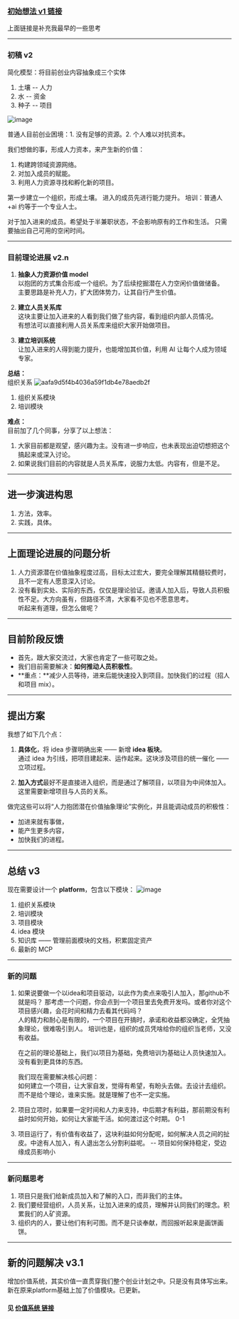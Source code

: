 
### [初始想法 v1 链接](初始想法v1.md)  
上面链接是补充我最早的一些思考

--------------------------------------
### 初稿 v2
简化模型：将目前创业内容抽象成三个实体
  
1. 土壤 -- 人力  
2. 水 -- 资金  
3. 种子 -- 项目  
   
![image](https://github.com/user-attachments/assets/6b05c67e-c8e9-44af-9245-99948099d7f5)

普通人目前创业困境：1. 没有足够的资源。2. 个人难以对抗资本。


我们想做的事，形成人力资本，来产生新的价值：
1. 构建跨领域资源网络。
2. 对加入成员的赋能。
3. 利用人力资源寻找和孵化新的项目。

第一步建立一个组织，形成土壤。
进入的成员先进行能力提升。
培训：普通人+ai 约等于一个专业人士。

对于加入进来的成员。希望处于半兼职状态，不会影响原有的工作和生活。
只需要抽出自己可用的空闲时间。

------------------------
### 目前理论进展 v2.n

1. **抽象人力资源价值 model**  
   以抱团的方式集合形成一个组织。为了后续挖掘潜在人力空闲价值做储备。  
   主要思路是补充人力，扩大团体势力，让其自行产生价值。

2. **建立人员关系库**  
   这块主要让加入进来的人看到我们做了些内容，看到组织内部人员情况。  
   有想法可以直接利用人员关系库来组织大家开始做项目。

3. **建立培训系统**  
   让加入进来的人得到能力提升，也能增加其价值，利用 AI 让每个人成为领域专家。

**总结：**  
组织关系
![aafa9d5f4b4036a59f1db4e78aedb2f](https://github.com/user-attachments/assets/7fff0f7f-52b8-41e2-93ef-560c1fa54f5a)

1. 组织关系模块  
2. 培训模块

**难点：**  
目前加了几个同事，分享了以上想法：  
1. 大家目前都是观望，感兴趣为主。没有进一步响应，也未表现出迫切想把这个搞起来或深入讨论。  
2. 如果说我们目前的内容就是人员关系库，说服力太低。内容有，但是不足。

---

## 进一步演进构思

1. 方法，效率。  
2. 实践，具体。

---

## 上面理论进展的问题分析

1. 人力资源潜在价值抽象程度过高，目标太过宏大，要完全理解其精髓较费时，且不一定有人愿意深入讨论。  
2. 没有看到实处、实际的东西，仅仅是理论验证。邀请人加入后，导致人员积极性不足。大方向虽有，但路径不清，大家看不见也不愿意思考。  
   听起来有道理，但怎么做呢？

---

## 目前阶段反馈

- 首先，跟大家交流过，大家也肯定了一些可取之处。  
- 我们目前需要解决：**如何推动人员积极性**。  
- **重点：**减少人员等待，进来后能快速投入到项目。加快我们的过程（招人和项目 mix）。

---

## 提出方案

我想了如下几个点：

1. **具体化**，将 idea 步骤明确出来 —— 新增 **idea 板块**。  
   通过 idea 为引线，把项目建起来、运作起来。这块涉及项目的统一催化 —— 立项过程。

2. **加入方式**最好不是直接进入组织，而是通过了解项目，以项目为中间体加入。  
   这里需要新增项目与人员的关系。

做完这些可以将“人力抱团潜在价值抽象理论”实例化，并且能调动成员的积极性：  
- 加进来就有事做，  
- 能产生更多内容，  
- 加快我们的进程。

---

## 总结 v3

现在需要设计一个 **platform**，包含以下模块：
![image](https://github.com/user-attachments/assets/05d094d2-7675-406e-87b3-4f9040dadb87)

1. 组织关系模块  
2. 培训模块  
3. 项目模块  
4. idea 模块  
5. 知识库 —— 管理前面模块的文档，积累固定资产  
6. 最新的 MCP

---

### 新的问题
1. 如果说要做一个以idea和项目驱动，以此作为卖点来吸引人加入，那github不就是吗？
   那考虑一个问题，你会点到一个项目里去免费开发吗。或者你对这个项目感兴趣，会花时间和精力去看其代码吗？  
   人的精力和耐心是有限的，一个项目在开搞时，承诺和收益都没确定，全凭抽象理论，很难吸引到人。
   培训也是，组织的成员凭啥给你的组织当老师，又没有收益。  
   
   在之前的理论基础上，我们以项目为基础，免费培训为基础让人员快速加入。 没有看到更具体的东西。  
   
   我们现在需要解决核心问题：  
   如何建立一个项目，让大家自发，觉得有希望，有盼头去做。去设计去组织。  
   而不是给个理论，谁来实施。就是理解了也不一定实施。  

2. 项目立项时，如果要一定时间和人力来支持，中后期才有利益，那前期没有利益时如何开始，如何让大家能干活。如何渡过这个时期。 0-1  

3. 项目运行了，有价值有收益了，这块利益如何分配呢，如何解决人员之间的扯皮。中途有人加入，有人退出怎么分割利益呢。 -- 项目如何保持稳定，受边缘成员影响小

-----

### 新问题思考
1. 项目只是我们给新成员加入和了解的入口，而非我们的主体。  
2. 我们要经营组织，人员关系，让加入进来的成员，理解并认同我们的理念。积累我们的人矿资源。  
3. 组织内的人，要让他们有利可图。而不是只谈奉献，而回报听起来是画饼画饼。
-----
## 新的问题解决 v3.1
增加价值系统，其实价值一直贯穿我们整个创业计划之中。只是没有具体写出来。
新在原来platform基础上加了价值模块。已更新。
#### 见 [价值系统 链接](价值体系.md)
